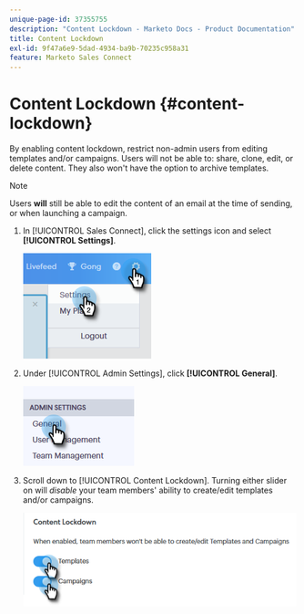 ```yaml
---
unique-page-id: 37355755
description: "Content Lockdown - Marketo Docs - Product Documentation"
title: Content Lockdown
exl-id: 9f47a6e9-5dad-4934-ba9b-70235c958a31
feature: Marketo Sales Connect
---
```

# Content Lockdown {#content-lockdown}

By enabling content lockdown, restrict non-admin users from editing templates and/or campaigns. Users will not be able to: share, clone, edit, or delete content. They also won't have the option to archive templates.

>[!NOTE]
>
>Users **will** still be able to edit the content of an email at the time of sending, or when launching a campaign.

1. In [!UICONTROL Sales Connect], click the settings icon and select **[!UICONTROL Settings]**.

   ![](assets/one-4.png)

1. Under [!UICONTROL Admin Settings], click **[!UICONTROL General]**.

   ![](assets/two-4.png)

1. Scroll down to [!UICONTROL Content Lockdown]. Turning either slider on will _disable_ your team members' ability to create/edit templates and/or campaigns.

   ![](assets/three-4.png)

